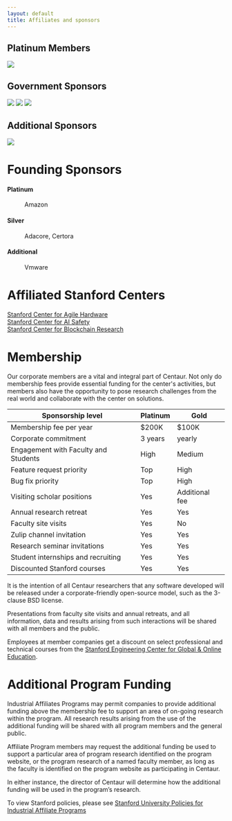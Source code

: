 ```yaml
---
layout: default
title: Affiliates and sponsors
---
```

<div id="sponsors">

<h2>Platinum Members</h2>
<p>
<img class="sponsor" src="/img/sponsors/amazon.png" />
</p>


<h2>Government Sponsors</h2>
<p>
<img class="sponsor" src="/img/sponsors/bsf.png" />
<img class="sponsor" src="/img/sponsors/darpa.png" />
<img class="sponsor" src="/img/sponsors/nsf.png" />
</p>

<h2>Additional Sponsors</h2>

<p>
<img class="sponsor" src="/img/sponsors/ethereum.png" />
</p>


</div>


# Founding Sponsors
<h4> Platinum </h4> 
<dl>
  <dd>Amazon </dd>
</dl>
<h4> Silver </h4>
<dl>
<dd> Adacore, Certora </dd>
</dl>
<h4> Additional </h4>
<dl>
<dd> Vmware </dd>
</dl>


# Affiliated Stanford Centers
[Stanford Center for Agile Hardware](https://aha.stanford.edu)  
[Stanford Center for AI Safety](https://aisafety.stanford.edu/)  
[Stanford Center for Blockchain Research](https://cbr.stanford.edu/)


# Membership

Our corporate members are a vital and integral part of Centaur.  Not only do
membership fees provide essential funding for the center's activities, but
members also have the opportunity to pose research challenges from the real
world and collaborate with the center on solutions.

| Sponsorship level                       | Platinum      |  Gold           |
----------------------------------------- | ------------- | --------------- |
| Membership fee per year                 | $200K         | $100K           |
| Corporate commitment                    | 3 years       | yearly          |
| Engagement with Faculty and Students    | High          | Medium          |
| Feature request priority                | Top           | High            |
| Bug fix priority                        | Top           | High            |
| Visiting scholar positions              | Yes           | Additional fee  |
| Annual research retreat                 | Yes           | Yes             |
| Faculty site visits                     | Yes           | No              |
| Zulip channel invitation                | Yes           | Yes             |
| Research seminar invitations            | Yes           | Yes             |
| Student internships and recruiting      | Yes           | Yes             |
| Discounted Stanford courses             | Yes           | Yes             |

It is the intention of all Centaur researchers that any software developed will be released under a corporate-friendly open-source model, such as the 3-clause BSD license.

Presentations from faculty site visits and annual retreats, and all information, data and results arising from such interactions will be shared with all members and the public.

Employees at member companies get a discount on select professional and technical courses from the [Stanford Engineering Center for Global & Online Education](https://online.stanford.edu/professional-education).

# Additional Program Funding

Industrial Affiliates Programs may permit companies to provide additional
funding above the membership fee to support an area of on-going research within
the program. All research results arising from the use of the additional
funding will be shared with all program members and the general public.

Affiliate Program members may request the additional funding be used to support
a particular area of program research identified on the program website, or the
program research of a named faculty member, as long as the faculty is
identified on the program website as participating in Centaur.

In either instance, the director of Centaur will determine how the additional
funding will be used in the program’s research.


To view Stanford policies, please see [Stanford University Policies for Industrial Affiliate Programs](https://doresearch.stanford.edu/policies/research-policy-handbook/definitions-and-types-agreements/establishment-industrial-affiliates-and-related-membership-supported-programs)
